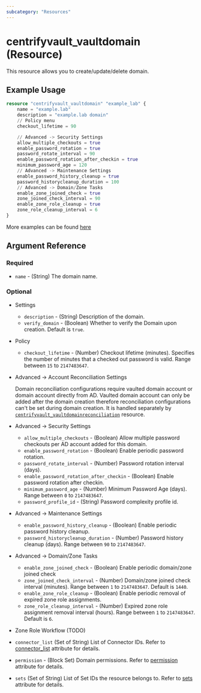 ```yaml
---
subcategory: "Resources"
---
```


# centrifyvault_vaultdomain (Resource)

This resource allows you to create/update/delete domain.

## Example Usage

```terraform
resource "centrifyvault_vaultdomain" "example_lab" {
    name = "example.lab"
    description = "example.lab domain"
    // Policy menu
    checkout_lifetime = 90

    // Advanced -> Security Settings
    allow_multiple_checkouts = true
    enable_password_rotation = true
    password_rotate_interval = 90
    enable_password_rotation_after_checkin = true
    minimum_password_age = 120
    // Advanced -> Maintenance Settings
    enable_password_history_cleanup = true
    password_historycleanup_duration = 100
    // Advanced -> Domain/Zone Tasks
    enable_zone_joined_check = true
    zone_joined_check_interval = 90
    enable_zone_role_cleanup = true
    zone_role_cleanup_interval = 6
}
```

More examples can be found [here](https://github.com/marcozj/terraform-provider-centrifyvault/tree/main/examples/centrifyvault_vaultdomain)

## Argument Reference

### Required

- `name` - (String) The domain name.

### Optional

- Settings
  - `description` - (String) Description of the domain.
  - `verify_domain` - (Boolean) Whether to verify the Domain upon creation. Default is `true`.
- Policy
  - `checkout_lifetime` - (Number) Checkout lifetime (minutes). Specifies the number of minutes that a checked out password is valid. Range between `15` to `2147483647`.
- Advanced -> Account Reconciliation Settings
  
  Domain reconciliation configurations require vaulted domain account or domain account directly from AD. Vaulted domain account can only be added after the domain creation therefore reconciliation configurations can't be set during domain creation. It is handled separately by [`centrifyvault_vaultdomainreconciliation`](./centrifyvault_vaultdomainreconciliation.md) resource.
- Advanced -> Security Settings
  - `allow_multiple_checkouts` - (Boolean) Allow multiple password checkouts per AD account added for this domain.
  - `enable_password_rotation` - (Boolean) Enable periodic password rotation.
  - `password_rotate_interval` - (Number) Password rotation interval (days).
  - `enable_password_rotation_after_checkin` - (Boolean) Enable password rotation after checkin.
  - `minimum_password_age` - (Number) Minimum Password Age (days). Range between `0` to `2147483647`.
  - `password_profile_id` - (String) Password complexity profile id.
- Advanced -> Maintenance Settings
  - `enable_password_history_cleanup` - (Boolean) Enable periodic password history cleanup.
  - `password_historycleanup_duration` - (Number) Password history cleanup (days). Range between `90` to `2147483647`.
- Advanced -> Domain/Zone Tasks
  - `enable_zone_joined_check` - (Boolean) Enable periodic domain/zone joined check
  - `zone_joined_check_interval` - (Number) Domain/zone joined check interval (minutes). Range between `1` to `2147483647`. Default is `1440`.
  - `enable_zone_role_cleanup` - (Boolean) Enable periodic removal of expired zone role assignments.
  - `zone_role_cleanup_interval` - (Number) Expired zone role assignment removal interval (hours). Range between `1` to `2147483647`. Default is `6`.
- Zone Role Workflow (TODO)

- `connector_list` (Set of String) List of Connector IDs. Refer to [connector_list](/docs/resources/attribute/connector_list.md) attribute for details.
- `permission` - (Block Set) Domain permissions. Refer to [permission](/docs/resources/attribute/permission.md) attribute for details.
- `sets` (Set of String) List of Set IDs the resource belongs to. Refer to [sets](/docs/resources/attribute/sets.md) attribute for details.
